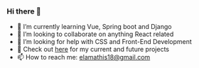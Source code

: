 ### Hi there 👋

- 🌱 I’m currently learning Vue, Spring boot and Django
- 👯 I’m looking to collaborate on anything React related
- 🤔 I’m looking for help with CSS and Front-End Development
- 👋 Check out [here](https://elams.github.io) for my current and future projects
- 📫 How to reach me: elamathis18@gmail.com
